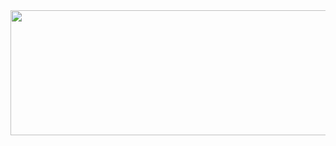 
<img src="https://github.com/user-attachments/assets/f177c4a8-42bd-4298-b1e3-e2370c329691"   width="850" height="200">




